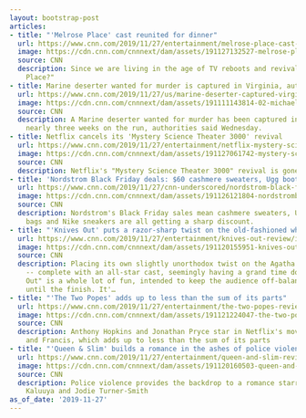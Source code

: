 ```yaml
---
layout: bootstrap-post
articles:
- title: "'Melrose Place' cast reunited for dinner"
  url: https://www.cnn.com/2019/11/27/entertainment/melrose-place-cast-reunion/index.html
  image: https://cdn.cnn.com/cnnnext/dam/assets/191127132527-melrose-place-cast-reunion-dinner-super-tease.jpg
  source: CNN
  description: Since we are living in the age of TV reboots and revivals why not "Melrose
    Place?"
- title: Marine deserter wanted for murder is captured in Virginia, authorities say
  url: https://www.cnn.com/2019/11/27/us/marine-deserter-captured-virginia/index.html
  image: https://cdn.cnn.com/cnnnext/dam/assets/191111143814-02-michael-alexander-brown-super-tease.jpg
  source: CNN
  description: A Marine deserter wanted for murder has been captured in Virginia after
    nearly three weeks on the run, authorities said Wednesday.
- title: Netflix cancels its 'Mystery Science Theater 3000' revival
  url: https://www.cnn.com/2019/11/27/entertainment/netflix-mystery-science-theater-3000/index.html
  image: https://cdn.cnn.com/cnnnext/dam/assets/191127061742-mystery-science-theater-3000-super-tease.jpeg
  source: CNN
  description: Netflix's "Mystery Science Theater 3000" revival is gone.
- title: 'Nordstrom Black Friday deals: $60 cashmere sweaters, Ugg boots and more'
  url: https://www.cnn.com/2019/11/27/cnn-underscored/nordstrom-black-friday-deals-2019/index.html
  image: https://cdn.cnn.com/cnnnext/dam/assets/191126121804-nordstrombflead-super-tease.jpg
  source: CNN
  description: Nordstrom's Black Friday sales mean cashmere sweaters, Ugg boots, designers
    bags and Nike sneakers are all getting a sharp discount.
- title: "'Knives Out' puts a razor-sharp twist on the old-fashioned whodunit"
  url: https://www.cnn.com/2019/11/27/entertainment/knives-out-review/index.html
  image: https://cdn.cnn.com/cnnnext/dam/assets/191120155951-knives-out-super-tease.jpg
  source: CNN
  description: Placing its own slightly unorthodox twist on the Agatha Christie whodunit
    -- complete with an all-star cast, seemingly having a grand time doing it -- "Knives
    Out" is a whole lot of fun, intended to keep the audience off-balance right up
    until the finish. It'…
- title: "'The Two Popes' adds up to less than the sum of its parts"
  url: https://www.cnn.com/2019/11/27/entertainment/the-two-popes-review/index.html
  image: https://cdn.cnn.com/cnnnext/dam/assets/191121224047-the-two-popes-netflix-super-tease.jpg
  source: CNN
  description: Anthony Hopkins and Jonathan Pryce star in Netflix's movie about Benedict
    and Francis, which adds up to less than the sum of its parts
- title: "'Queen & Slim' builds a romance in the ashes of police violence"
  url: https://www.cnn.com/2019/11/27/entertainment/queen-and-slim-review/index.html
  image: https://cdn.cnn.com/cnnnext/dam/assets/191120160503-queen-and-slim-super-tease.jpg
  source: CNN
  description: Police violence provides the backdrop to a romance starring Daniel
    Kaluuya and Jodie Turner-Smith
as_of_date: '2019-11-27'
---
```


